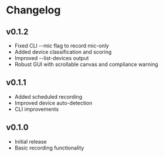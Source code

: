 # Changelog

## v0.1.2
- Fixed CLI --mic flag to record mic-only
- Added device classification and scoring
- Improved --list-devices output
- Robust GUI with scrollable canvas and compliance warning

## v0.1.1
- Added scheduled recording
- Improved device auto-detection
- CLI improvements

## v0.1.0
- Initial release
- Basic recording functionality

